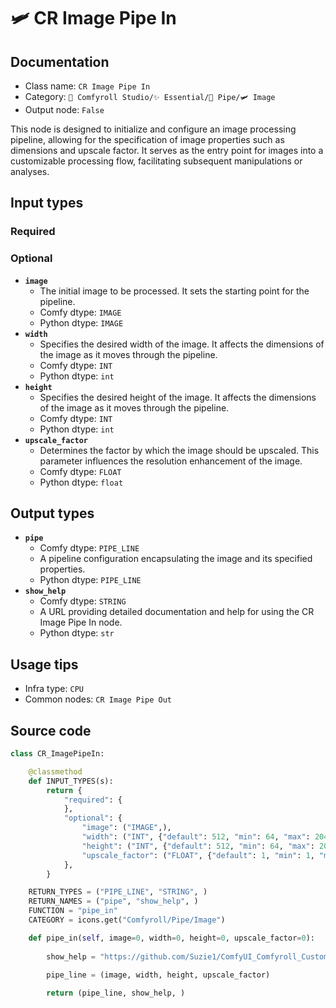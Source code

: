 # 🛩 CR Image Pipe In
## Documentation
- Class name: `CR Image Pipe In`
- Category: `🧩 Comfyroll Studio/✨ Essential/🎷 Pipe/🛩️ Image`
- Output node: `False`

This node is designed to initialize and configure an image processing pipeline, allowing for the specification of image properties such as dimensions and upscale factor. It serves as the entry point for images into a customizable processing flow, facilitating subsequent manipulations or analyses.
## Input types
### Required
### Optional
- **`image`**
    - The initial image to be processed. It sets the starting point for the pipeline.
    - Comfy dtype: `IMAGE`
    - Python dtype: `IMAGE`
- **`width`**
    - Specifies the desired width of the image. It affects the dimensions of the image as it moves through the pipeline.
    - Comfy dtype: `INT`
    - Python dtype: `int`
- **`height`**
    - Specifies the desired height of the image. It affects the dimensions of the image as it moves through the pipeline.
    - Comfy dtype: `INT`
    - Python dtype: `int`
- **`upscale_factor`**
    - Determines the factor by which the image should be upscaled. This parameter influences the resolution enhancement of the image.
    - Comfy dtype: `FLOAT`
    - Python dtype: `float`
## Output types
- **`pipe`**
    - Comfy dtype: `PIPE_LINE`
    - A pipeline configuration encapsulating the image and its specified properties.
    - Python dtype: `PIPE_LINE`
- **`show_help`**
    - Comfy dtype: `STRING`
    - A URL providing detailed documentation and help for using the CR Image Pipe In node.
    - Python dtype: `str`
## Usage tips
- Infra type: `CPU`
- Common nodes: `CR Image Pipe Out`


## Source code
```python
class CR_ImagePipeIn:

    @classmethod
    def INPUT_TYPES(s):
        return {
            "required": {
            },
            "optional": {
                "image": ("IMAGE",),
                "width": ("INT", {"default": 512, "min": 64, "max": 2048}),
                "height": ("INT", {"default": 512, "min": 64, "max": 2048}),
                "upscale_factor": ("FLOAT", {"default": 1, "min": 1, "max": 2000})
            },
        }

    RETURN_TYPES = ("PIPE_LINE", "STRING", )
    RETURN_NAMES = ("pipe", "show_help", )
    FUNCTION = "pipe_in"
    CATEGORY = icons.get("Comfyroll/Pipe/Image")

    def pipe_in(self, image=0, width=0, height=0, upscale_factor=0):
        
        show_help = "https://github.com/Suzie1/ComfyUI_Comfyroll_CustomNodes/wiki/Pipe-Nodes#cr-image-pipe-in"
        
        pipe_line = (image, width, height, upscale_factor)

        return (pipe_line, show_help, )

```
